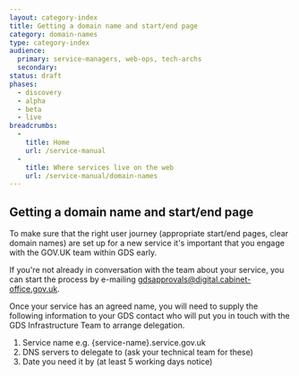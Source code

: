 ```yaml
---
layout: category-index
title: Getting a domain name and start/end page
category: domain-names
type: category-index
audience:
  primary: service-managers, web-ops, tech-archs
  secondary:
status: draft
phases:
  - discovery
  - alpha
  - beta
  - live
breadcrumbs:
  -
    title: Home
    url: /service-manual
  -
    title: Where services live on the web
    url: /service-manual/domain-names
---
```


## Getting a domain name and start/end page

To make sure that the right user journey (appropriate start/end pages, clear domain names) are set up
for a new service it's important that you engage with the GOV.UK team within GDS early.

If you're not already in conversation with the team about your service, you can start the process by e-mailing
gdsapprovals@digital.cabinet-office.gov.uk.

Once your service has an agreed name, you will need to supply the following information to your GDS contact who will put you in touch with the GDS Infrastructure Team to arrange delegation.

1. Service name e.g. {service-name}.service.gov.uk
2. DNS servers to delegate to (ask your technical team for these)
3. Date you need it by (at least 5 working days notice)
